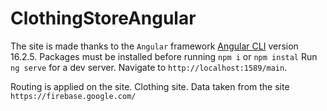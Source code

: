 # ClothingStoreAngular

The site is made thanks to the `Angular` framework [Angular CLI](https://github.com/angular/angular-cli) version 16.2.5.
Packages must be installed before running `npm i` or `npm instal`
Run `ng serve` for a dev server. Navigate to `http://localhost:1589/main`.

Routing is applied on the site.
Clothing site. Data taken from the site `https://firebase.google.com/`
